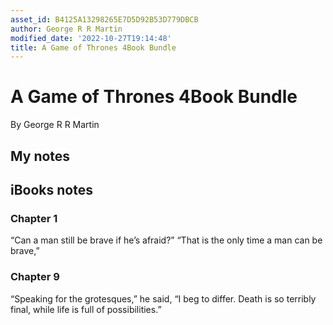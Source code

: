 ```yaml
---
asset_id: B4125A13298265E7D5D92B53D779DBCB
author: George R R Martin
modified_date: '2022-10-27T19:14:48'
title: A Game of Thrones 4Book Bundle
---
```


# A Game of Thrones 4Book Bundle

By George R R Martin

## My notes <a name="my_notes_dont_delete"></a>



## iBooks notes <a name="ibooks_notes_dont_delete"></a>


### Chapter 1

“Can a man still be brave if he’s afraid?”
		“That is the only time a man can be brave,”

### Chapter 9

“Speaking for the grotesques,” he said, “I beg to differ. Death is so terribly final, while life is full of possibilities.”